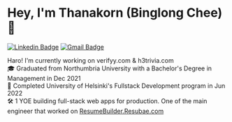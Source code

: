 # Hey, I'm Thanakorn (Binglong Chee) 👋

[![Linkedin Badge](https://img.shields.io/badge/-ThanakornChee-blue?style=flat-square&logo=linkedin&logoColor=white&link=https://www.linkedin.com/in/thanakorn-chee/)](https://www.linkedin.com/in/thanakorn-chee/) [![Gmail Badge](https://img.shields.io/badge/-Binglong2206@gmail.com-red?style=flat-square&logo=gmail&logoColor=white&link=mailto:binglong2206@gmail.com)](mailto:binglong2206@gmail.com)  


Haro! I'm currently working on verifyy.com & h3trivia.com <br />
🎓 Graduated from Northumbria University with a Bachelor's Degree in Management in Dec 2021<br />
📖 Completed University of Helsinki's Fullstack Development program in Jun 2022<br />
🛠 1 YOE building full-stack web apps for production. One of the main engineer that worked on [ResumeBuilder.Resubae.com](https://resumebuilder.resubae.com/)<br />


